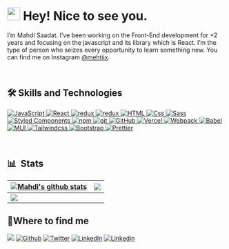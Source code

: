 
<h1><img  src="https://emojis.slackmojis.com/emojis/images/1531849430/4246/blob-sunglasses.gif?1531849430"  width="30"/> Hey! Nice to see you. </h1>

I’m Mahdi Saadat. I’ve been working on the Front-End development for +2 years and focusing on the javascript and its library which is React. I’m the type of person who seizes every opportunity to learn something new. You can find me on Instagram [@mehtiix](https://instagram.com/mehtiix).

<!-- You can also check out my website [Cyris.io](https://Cyris.io) for my blog and more. -->

&nbsp;

<h2>🛠️ Skills and Technologies</h2>

<a  href="https://www.ecma-international.org/publications-and-standards/standards/ecma-262/">
<img  alt="JavaScript"  src="https://img.shields.io/badge/JavaScript-informational?style=flat-square&logo=JavaScript&logoColor=white&color=F7DF1E" />
</a>

<a  href="https://reactjs.org/">
<img  alt="React"  src="https://img.shields.io/badge/-React-45b8d8?style=flat-square&logo=react&logoColor=white" />
</a>

<a  href="https://redux.js.org/">
<img  alt="redux"  src="https://img.shields.io/badge/-Redux-764ABC?style=flat-square&logo=redux&logoColor=white" />
</a>

<a  href="https://reactrouter.com/">
<img  alt="redux"  src="https://img.shields.io/badge/-React%20Router-CA4245?style=flat-square&logo=react-router&logoColor=white" />
</a>

<a  href="https://html.spec.whatwg.org/multipage/">
<img  alt="HTML"  src="https://img.shields.io/badge/HTML-informational?style=flat-square&logo=html5&logoColor=white&color=E34F26" />
</a>

<a  href="https://developer.mozilla.org/en-US/docs/Web/CSS">
<img  alt="Css"  src="https://img.shields.io/badge/CSS-informational?style=flat-square&logo=CSS3&logoColor=white&color=1968a0" />
</a>

<a  href="https://sass-lang.com/">
<img  alt="Sass"  src="https://img.shields.io/badge/-Sass-CC6699?style=flat-square&logo=sass&logoColor=white" />
</a>

<a  href="https://styled-components.com/">
<img  alt="Styled Components"  src="https://img.shields.io/badge/-Styled_Components-db7092?style=flat-square&logo=styled-components&logoColor=white" />
</a>

<a  href="https://www.npmjs.com/">
<img  alt="npm"  src="https://img.shields.io/badge/-NPM-CB3837?style=flat-square&logo=npm&logoColor=white" />
</a>

<a  href="https://git-scm.com/">
<img  alt="git"  src="https://img.shields.io/badge/-Git-F05032?style=flat-square&logo=git&logoColor=white" />
</a>

<a  href="https://github.com/">
<img  alt="GitHub"  src="https://img.shields.io/badge/GitHub-informational?style=flat-square&logo=GitHub&logoColor=white&color=181717" />
</a>

<a  href="https://vercel.com/">
<img  alt="Vercel"  src="https://img.shields.io/badge/Vercel-informational?style=flat-square&logo=Vercel&logoColor=white&color=000000" />
</a>

<a  href="https://webpack.js.org/">
<img  alt="Webpack"  src="https://img.shields.io/badge/-Webpack-8DD6F9?style=flat-square&logo=webpack&logoColor=white" />
</a>

<a  href="https://babeljs.io/">
<img  alt="Babel"  src="https://img.shields.io/badge/Babel-informational?style=flat-square&logo=babel&logoColor=white&color=F5DA55" />
</a>

<a  href="https://mui.com/">
<img  alt="MUI"  src="https://img.shields.io/badge/MUI-informational?style=flat-square&logo=material-ui&logoColor=white&color=007FFF" />
</a>

<a  href="https://tailwindcss.com/">
<img  alt="Tailwindcss"  src="https://img.shields.io/badge/Tailwindcss-informational?style=flat-square&logo=tailwindcss&logoColor=white&color=16B7EB" />
</a>

<a  href="https://getbootstrap.com/">
<img  alt="Bootstrap"  src="https://img.shields.io/badge/Bootstrap-informational?style=flat-square&logo=bootstrap&logoColor=white&color=7311EC" />
</a>

<a  href="https://prettier.io/">
<img  alt="Prettier"  src="https://img.shields.io/badge/-Prettier-F7B93E?style=flat-square&logo=prettier&logoColor=white" />
</a>

&nbsp;

## 📊 &nbsp;Stats

| <a  href="https://github.com/mahdisaadatt"><img  align="center"  src="https://github-readme-stats.vercel.app/api?username=mahdisaadatt&show_icons=true&include_all_commits=true&theme=react&hide_border=true"  alt="Mahdi's github stats" /></a> | <a  href="https://github.com/mahdisaadatt"><img  align="center"  src="https://github-readme-stats.vercel.app/api/top-langs/?username=mahdisaadatt&layout=compact&theme=react&hide_border=true" /></a> |
| ------------- | ------------- |
| <a  href="https://github.com/mahdisaadatt"><img  src="https://github-readme-streak-stats.herokuapp.com/?user=mahdisaadatt&theme=react&hide_border=true&count_private=true&bg_color=0d1116&title_color=ce09ec&text_color=a4aacb&icon_color=007ec6" /></a> |

<h2>📍Where to find me</h2>

<p>
<a  href="mailto:mahdiisaadatt@gmail.com"><img  src="https://img.shields.io/badge/gmail-%23D14836.svg?&style=for-the-badge&logo=gmail&logoColor=white" /></a>
<a  href="https://github.com/mahdisaadatt"  target="_blank"><img  alt="Github"  src="https://img.shields.io/badge/GitHub-%2312100E.svg?&style=for-the-badge&logo=Github&logoColor=white" /></a>  <a  href="https://twitter.com/mehtiix"  target="_blank"><img  alt="Twitter"  src="https://img.shields.io/badge/twitter-%231DA1F2.svg?&style=for-the-badge&logo=twitter&logoColor=white" /></a>  <a  href="https://www.linkedin.com/in/mahdisaadatt"  target="_blank"><img  alt="LinkedIn"  src="https://img.shields.io/badge/linkedin-%230077B5.svg?&style=for-the-badge&logo=linkedin&logoColor=white" /></a>  <a  href="https://www.facebook.com/profile.php?id=100080475532459"  target="_blank"><img  alt="Linkedin"  src="https://img.shields.io/badge/Facebook-black?style=for-the-badge&labelColor=black&logo=facebook" /></a>

</p>